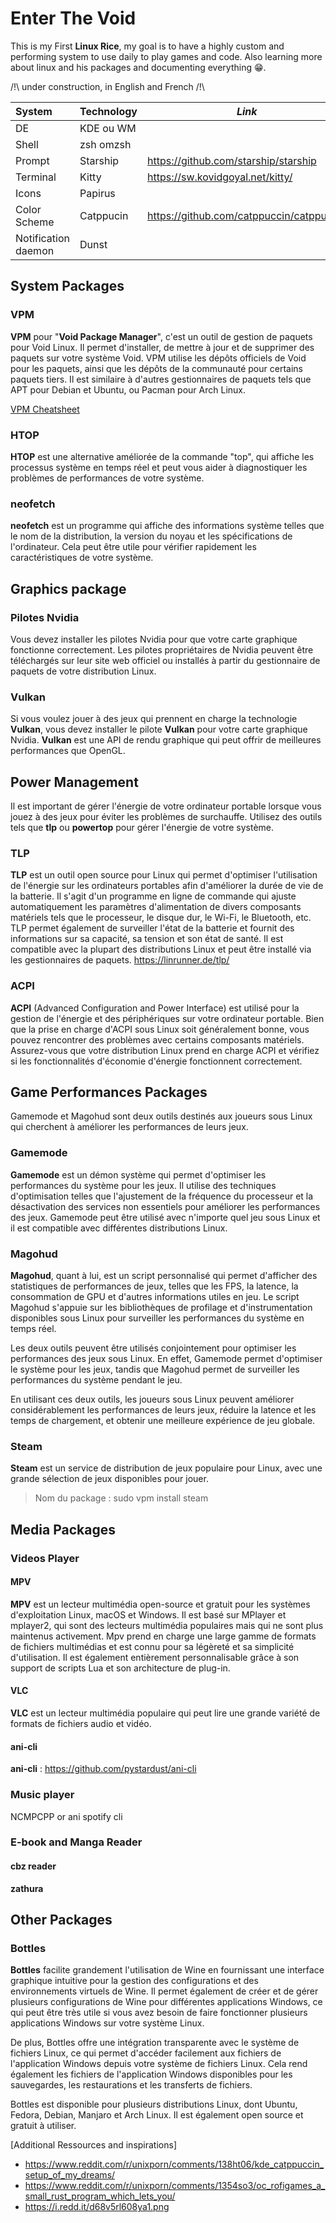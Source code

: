 
# Enter The Void
This is my First **Linux Rice**, my goal is to have a highly custom and performing system to use daily to play games and code. 
Also learning more about linux and his packages and documenting everything :grin:.

/!\ under construction, in English and French /!\

| System| Technology| *Link*| 
|:------------- |:-------------|-------------| 
| DE      | KDE ou WM |
|Shell| zsh omzsh|
|Prompt|Starship|https://github.com/starship/starship
|Terminal|Kitty|https://sw.kovidgoyal.net/kitty/
|Icons|Papirus| 
|Color Scheme|Catppucin|https://github.com/catppuccin/catppuccin
|Notification daemon|Dunst

## System Packages
### VPM
**VPM** pour "**Void Package Manager**", c'est un outil de gestion de paquets pour Void Linux. Il permet d'installer, de mettre à jour et de supprimer des paquets sur votre système Void. VPM utilise les dépôts officiels de Void pour les paquets, ainsi que les dépôts de la communauté pour certains paquets tiers. Il est similaire à d'autres gestionnaires de paquets tels que APT pour Debian et Ubuntu, ou Pacman pour Arch Linux.

[VPM Cheatsheet](./VPMCheatSheet.md)

### HTOP
**HTOP** est une alternative améliorée de la commande "top", qui affiche les processus système en temps réel et peut vous aider à diagnostiquer les problèmes de performances de votre système.

### neofetch
**neofetch** est un programme qui affiche des informations système telles que le nom de la distribution, la version du noyau et les spécifications de l'ordinateur. Cela peut être utile pour vérifier rapidement les caractéristiques de votre système.

## Graphics package
### Pilotes Nvidia 
Vous devez installer les pilotes Nvidia pour que votre carte graphique fonctionne correctement. Les pilotes propriétaires de Nvidia peuvent être téléchargés sur leur site web officiel ou installés à partir du gestionnaire de paquets de votre distribution Linux.

### Vulkan 
Si vous voulez jouer à des jeux qui prennent en charge la technologie **Vulkan**, vous devez installer le pilote **Vulkan** pour votre carte graphique Nvidia. **Vulkan** est une API de rendu graphique qui peut offrir de meilleures performances que OpenGL.

## Power Management 
Il est important de gérer l'énergie de votre ordinateur portable lorsque vous jouez à des jeux pour éviter les problèmes de surchauffe. Utilisez des outils tels que **tlp** ou **powertop** pour gérer l'énergie de votre système.

### TLP
**TLP** est un outil open source pour Linux qui permet d'optimiser l'utilisation de l'énergie sur les ordinateurs portables afin d'améliorer la durée de vie de la batterie. Il s'agit d'un programme en ligne de commande qui ajuste automatiquement les paramètres d'alimentation de divers composants matériels tels que le processeur, le disque dur, le Wi-Fi, le Bluetooth, etc. TLP permet également de surveiller l'état de la batterie et fournit des informations sur sa capacité, sa tension et son état de santé. Il est compatible avec la plupart des distributions Linux et peut être installé via les gestionnaires de paquets.
 https://linrunner.de/tlp/
 
### ACPI
**ACPI** (Advanced Configuration and Power Interface) est utilisé pour la gestion de l'énergie et des périphériques sur votre ordinateur portable. Bien que la prise en charge d'ACPI sous Linux soit généralement bonne, vous pouvez rencontrer des problèmes avec certains composants matériels. Assurez-vous que votre distribution Linux prend en charge ACPI et vérifiez si les fonctionnalités d'économie d'énergie fonctionnent correctement.

## Game Performances Packages
Gamemode et Magohud sont deux outils destinés aux joueurs sous Linux qui cherchent à améliorer les performances de leurs jeux.

### Gamemode
**Gamemode** est un démon système qui permet d'optimiser les performances du système pour les jeux. Il utilise des techniques d'optimisation telles que l'ajustement de la fréquence du processeur et la désactivation des services non essentiels pour améliorer les performances des jeux. Gamemode peut être utilisé avec n'importe quel jeu sous Linux et il est compatible avec différentes distributions Linux.

### Magohud
**Magohud**, quant à lui, est un script personnalisé qui permet d'afficher des statistiques de performances de jeux, telles que les FPS, la latence, la consommation de GPU et d'autres informations utiles en jeu. Le script Magohud s'appuie sur les bibliothèques de profilage et d'instrumentation disponibles sous Linux pour surveiller les performances du système en temps réel.

Les deux outils peuvent être utilisés conjointement pour optimiser les performances des jeux sous Linux. En effet, Gamemode permet d'optimiser le système pour les jeux, tandis que Magohud permet de surveiller les performances du système pendant le jeu.

En utilisant ces deux outils, les joueurs sous Linux peuvent améliorer considérablement les performances de leurs jeux, réduire la latence et les temps de chargement, et obtenir une meilleure expérience de jeu globale.

### Steam 
**Steam** est un service de distribution de jeux populaire pour Linux, avec une grande sélection de jeux disponibles pour jouer.
> Nom du package : sudo vpm install steam

## Media Packages
### Videos Player
#### MPV
**MPV** est un lecteur multimédia open-source et gratuit pour les systèmes d'exploitation Linux, macOS et Windows. Il est basé sur MPlayer et mplayer2, qui sont des lecteurs multimédia populaires mais qui ne sont plus maintenus activement. Mpv prend en charge une large gamme de formats de fichiers multimédias et est connu pour sa légèreté et sa simplicité d'utilisation. Il est également entièrement personnalisable grâce à son support de scripts Lua et son architecture de plug-in.

#### VLC
**VLC** est un lecteur multimédia populaire qui peut lire une grande variété de formats de fichiers audio et vidéo.

#### ani-cli
**ani-cli** : https://github.com/pystardust/ani-cli

### Music player
NCMPCPP or ani spotify cli 

### E-book and Manga Reader
#### cbz reader
**zathura**

## Other Packages
### Bottles
**Bottles** facilite grandement l'utilisation de Wine en fournissant une interface graphique intuitive pour la gestion des configurations et des environnements virtuels de Wine. Il permet également de créer et de gérer plusieurs configurations de Wine pour différentes applications Windows, ce qui peut être très utile si vous avez besoin de faire fonctionner plusieurs applications Windows sur votre système Linux.

De plus, Bottles offre une intégration transparente avec le système de fichiers Linux, ce qui permet d'accéder facilement aux fichiers de l'application Windows depuis votre système de fichiers Linux. Cela rend également les fichiers de l'application Windows disponibles pour les sauvegardes, les restaurations et les transferts de fichiers.

Bottles est disponible pour plusieurs distributions Linux, dont Ubuntu, Fedora, Debian, Manjaro et Arch Linux. Il est également open source et gratuit à utiliser.

[Additional Ressources and inspirations]
- https://www.reddit.com/r/unixporn/comments/138ht06/kde_catppuccin_setup_of_my_dreams/
- https://www.reddit.com/r/unixporn/comments/1354so3/oc_rofigames_a_small_rust_program_which_lets_you/
- https://i.redd.it/d68v5rl608ya1.png

